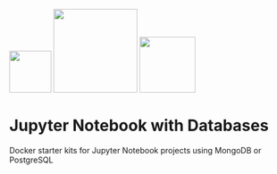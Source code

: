 <img src="http://jupyter.org/assets/main-logo.svg" width="75">    <img src="https://webassets.mongodb.com/_com_assets/cms/mongodb-logo-rgb-j6w271g1xn.jpg" width="150">  <img src="http://logonoid.com/images/postgresql-logo.png" width="100">


# Jupyter Notebook with Databases

Docker starter kits for Jupyter Notebook projects using MongoDB or PostgreSQL
